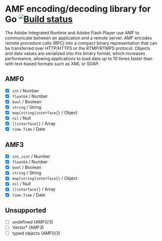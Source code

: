 # AMF encoding/decoding library for Go [![Build status](https://ci.appveyor.com/api/projects/status/nt2xmhg4c7td95y4?svg=true)](https://ci.appveyor.com/project/speps/go-amf)

The Adobe Integrated Runtime and Adobe Flash Player use AMF to communicate between an application and a remote server. AMF encodes remote procedure calls (RPC) into a compact binary representation that can be transferred over HTTP/HTTPS or the RTMP/RTMPS protocol. Objects and data values are serialized into this binary format, which increases performance, allowing applications to load data up to 10 times faster than with text-based formats such as XML or SOAP.

## AMF0

 - [x] `int` / Number
 - [x] `float64` / Number
 - [x] `bool` / Boolean
 - [x] `string` / String
 - [x] `map[string]interface{}` / Object
 - [x] `nil` / Null
 - [x] `[]interface{}` / Array
 - [x] `time.Time` / Date

## AMF3

 - [x] `int`, `uint` / Number
 - [x] `float64` / Number
 - [x] `bool` / Boolean
 - [x] `string` / String
 - [x] `map[string]interface{}` / Object
 - [x] `nil` / Null
 - [x] `[]interface{}` / Array
 - [x] `time.Time` / Date

## Unsupported

 - [ ] undefined (AMF0/3)
 - [ ] Vector* (AMF3)
 - [ ] typed objects (AMF0/3)
